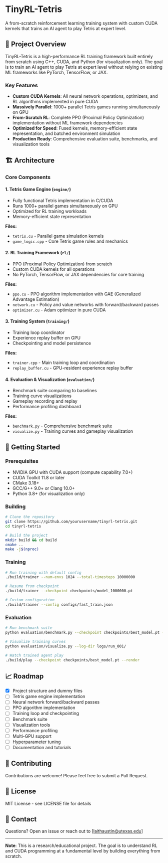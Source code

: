 # TinyRL-Tetris

A from-scratch reinforcement learning training system with custom CUDA kernels that trains an AI agent to play Tetris at expert level.

## 🎯 Project Overview

TinyRL-Tetris is a high-performance RL training framework built entirely from scratch using C++, CUDA, and Python (for visualization only). The goal is to train an AI agent to play Tetris at expert level without relying on existing ML frameworks like PyTorch, TensorFlow, or JAX.

### Key Features

- **Custom CUDA Kernels**: All neural network operations, optimizers, and RL algorithms implemented in pure CUDA
- **Massively Parallel**: 1000+ parallel Tetris games running simultaneously on GPU
- **From-Scratch RL**: Complete PPO (Proximal Policy Optimization) implementation without ML framework dependencies
- **Optimized for Speed**: Fused kernels, memory-efficient state representation, and batched environment simulation
- **Production Ready**: Comprehensive evaluation suite, benchmarks, and visualization tools

## 🏗️ Architecture

### Core Components

#### 1. Tetris Game Engine (`engine/`)
- Fully functional Tetris implementation in C/CUDA
- Runs 1000+ parallel games simultaneously on GPU
- Optimized for RL training workloads
- Memory-efficient state representation

**Files:**
- `tetris.cu` - Parallel game simulation kernels
- `game_logic.cpp` - Core Tetris game rules and mechanics

#### 2. RL Training Framework (`rl/`)
- PPO (Proximal Policy Optimization) from scratch
- Custom CUDA kernels for all operations
- No PyTorch, TensorFlow, or JAX dependencies for core training

**Files:**
- `ppo.cu` - PPO algorithm implementation with GAE (Generalized Advantage Estimation)
- `network.cu` - Policy and value networks with forward/backward passes
- `optimizer.cu` - Adam optimizer in pure CUDA

#### 3. Training System (`training/`)
- Training loop coordinator
- Experience replay buffer on GPU
- Checkpointing and model persistence

**Files:**
- `trainer.cpp` - Main training loop and coordination
- `replay_buffer.cu` - GPU-resident experience replay buffer

#### 4. Evaluation & Visualization (`evaluation/`)
- Benchmark suite comparing to baselines
- Training curve visualizations
- Gameplay recording and replay
- Performance profiling dashboard

**Files:**
- `benchmark.py` - Comprehensive benchmark suite
- `visualize.py` - Training curves and gameplay visualization

## 🚀 Getting Started

### Prerequisites

- NVIDIA GPU with CUDA support (compute capability 7.0+)
- CUDA Toolkit 11.8 or later
- CMake 3.18+
- GCC/G++ 9.0+ or Clang 10.0+
- Python 3.8+ (for visualization only)

### Building

```bash
# Clone the repository
git clone https://github.com/yourusername/tinyrl-tetris.git
cd tinyrl-tetris

# Build the project
mkdir build && cd build
cmake ..
make -j$(nproc)
```

### Training

```bash
# Run training with default config
./build/trainer --num-envs 1024 --total-timesteps 10000000

# Resume from checkpoint
./build/trainer --checkpoint checkpoints/model_1000000.pt

# Custom configuration
./build/trainer --config configs/fast_train.json
```

### Evaluation

```bash
# Run benchmark suite
python evaluation/benchmark.py --checkpoint checkpoints/best_model.pt --episodes 1000

# Visualize training curves
python evaluation/visualize.py --log-dir logs/run_001/

# Watch trained agent play
./build/play --checkpoint checkpoints/best_model.pt --render
```

## 📈 Roadmap

- [x] Project structure and dummy files
- [ ] Tetris game engine implementation
- [ ] Neural network forward/backward passes
- [ ] PPO algorithm implementation
- [ ] Training loop and checkpointing
- [ ] Benchmark suite
- [ ] Visualization tools
- [ ] Performance profiling
- [ ] Multi-GPU support
- [ ] Hyperparameter tuning
- [ ] Documentation and tutorials

## 🤝 Contributing

Contributions are welcome! Please feel free to submit a Pull Request.

## 📝 License

MIT License - see LICENSE file for details

## 📧 Contact

Questions? Open an issue or reach out to [laithaustin@utexas.edu]

---

**Note**: This is a research/educational project. The goal is to understand RL and CUDA programming at a fundamental level by building everything from scratch.
